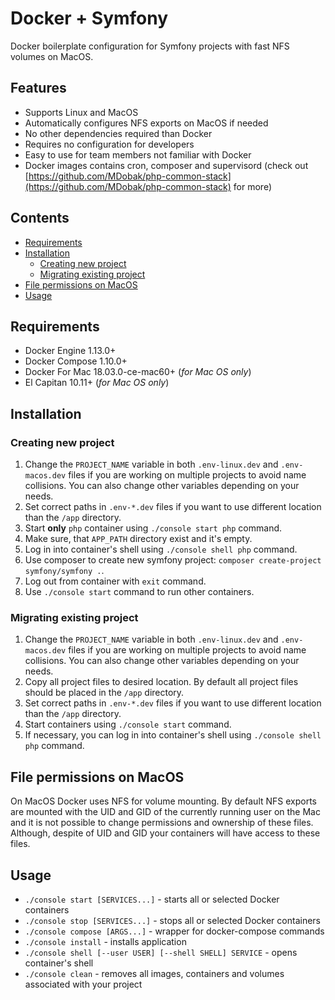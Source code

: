 # Docker + Symfony
Docker boilerplate configuration for Symfony projects with fast NFS volumes on MacOS.

## Features
 * Supports Linux and MacOS
 * Automatically configures NFS exports on MacOS if needed
 * No other dependencies required than Docker
 * Requires no configuration for developers
 * Easy to use for team members not familiar with Docker 
 * Docker images contains cron, composer and supervisord (check out [https://github.com/MDobak/php-common-stack](https://github.com/MDobak/php-common-stack) for more)

## Contents
 * [Requirements](#requirements)
 * [Installation](#installation)
   * [Creating new project](#creating-new-project)
   * [Migrating existing project](#migrating-existing-project)
 * [File permissions on MacOS](#file-permissions-on-macos)  
 * [Usage](#usage)

## Requirements
 * Docker Engine 1.13.0+
 * Docker Compose 1.10.0+
 * Docker For Mac 18.03.0-ce-mac60+ (_for Mac OS only_)
 * El Capitan 10.11+ (_for Mac OS only_)

## Installation
### Creating new project
 1. Change the `PROJECT_NAME` variable in both `.env-linux.dev` and `.env-macos.dev` files if you are working on multiple 
    projects to avoid name collisions. You can also change other variables depending on your needs.
 2. Set correct paths in `.env-*.dev` files if you want to use different location than the `/app` directory.
 3. Start **only** `php` container using `./console start php` command.
 4. Make sure, that `APP_PATH` directory exist and it's empty.
 5. Log in into container's shell using `./console shell php` command.
 6. Use composer to create new symfony project: `composer create-project symfony/symfony .`.
 7. Log out from container with `exit` command.
 8. Use `./console start` command to run other containers.

### Migrating existing project
 1. Change the `PROJECT_NAME` variable in both `.env-linux.dev` and `.env-macos.dev` files if you are working on multiple 
    projects to avoid name collisions. You can also change other variables depending on your needs.
 2. Copy all project files to desired location. By default all project files should be placed in the `/app` directory. 
 3. Set correct paths in `.env-*.dev` files if you want to use different location than the `/app` directory.
 4. Start containers using `./console start` command.
 5. If necessary, you can log in into container's shell using `./console shell php` command.

## File permissions on MacOS
On MacOS Docker uses NFS for volume mounting. By default NFS exports are mounted with the UID and GID of the currently 
running user on the Mac and it is not possible to change permissions and ownership of these files. Although, despite of
UID and GID your containers will have access to these files.

## Usage
 * `./console start [SERVICES...]` - starts all or selected Docker containers
 * `./console stop [SERVICES...]` - stops all or selected Docker containers
 * `./console compose [ARGS...]` - wrapper for docker-compose commands
 * `./console install` - installs application
 * `./console shell [--user USER] [--shell SHELL] SERVICE` - opens container's shell
 * `./console clean` - removes all images, containers and volumes associated with your project

